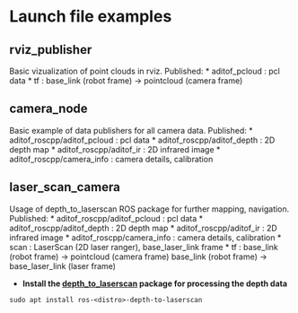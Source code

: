 
# Launch file examples

## rviz_publisher
Basic vizualization of point clouds in rviz.
Published: * aditof_pcloud : pcl data
           * tf : base_link (robot frame) -> pointcloud (camera frame)
## camera_node
Basic example of data publishers for all camera data.
Published: * aditof_roscpp/aditof_pcloud : pcl data
           * aditof_roscpp/aditof_depth : 2D depth map
           * aditof_roscpp/aditof_ir : 2D infrared image
           * aditof_roscpp/camera_info : camera details, calibration

## laser_scan_camera
Usage of depth_to_laserscan ROS package for further mapping, navigation.
Published: * aditof_roscpp/aditof_pcloud : pcl data
           * aditof_roscpp/aditof_depth : 2D depth map
           * aditof_roscpp/aditof_ir : 2D infrared image
           * aditof_roscpp/camera_info : camera details, calibration
           * scan : LaserScan (2D laser ranger), base_laser_link frame
           * tf : base_link (robot frame) -> pointcloud (camera frame)
                  base_link (robot frame) -> base_laser_link (laser frame)

- **Install the [depth_to_laserscan](http://wiki.ros.org/depthimage_to_laserscan) package for processing the depth data**
``` 
sudo apt install ros-<distro>-depth-to-laserscan
```

 